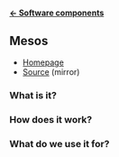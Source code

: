 #### [← Software components](../../README.md)
## Mesos
* [Homepage](http://mesos.apache.org)
* [Source](https://github.com/apache/mesos) (mirror)

### What is it?

### How does it work?

### What do we use it for?
